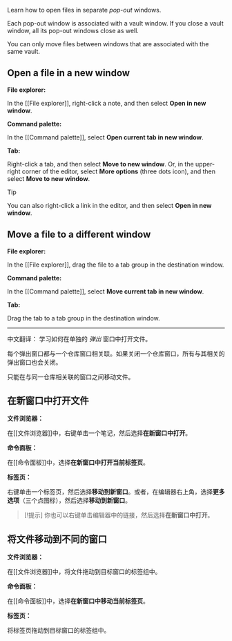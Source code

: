Learn how to open files in separate _pop-out_ windows.

Each pop-out window is associated with a vault window. If you close a vault window, all its pop-out windows close as well.

You can only move files between windows that are associated with the same vault.

## Open a file in a new window

**File explorer:**

In the [[File explorer]], right-click a note, and then select **Open in new window**.

**Command palette:**

In the [[Command palette]], select **Open current tab in new window**.

**Tab:**

Right-click a tab, and then select **Move to new window**. Or, in the upper-right corner of the editor, select **More options** (three dots icon), and then select **Move to new window**.

> [!tip]
> You can also right-click a link in the editor, and then select **Open in new window**.

## Move a file to a different window

**File explorer:**

In the [[File explorer]], drag the file to a tab group in the destination window.

**Command palette:**

In the [[Command palette]], select **Move current tab in new window**.

**Tab:**

Drag the tab to a tab group in the destination window.


---

中文翻译：
学习如何在单独的 _弹出_ 窗口中打开文件。

每个弹出窗口都与一个仓库窗口相关联。如果关闭一个仓库窗口，所有与其相关的弹出窗口也会关闭。

只能在与同一仓库相关联的窗口之间移动文件。

## 在新窗口中打开文件

**文件浏览器：**

在[[文件浏览器]]中，右键单击一个笔记，然后选择**在新窗口中打开**。

**命令面板：**

在[[命令面板]]中，选择**在新窗口中打开当前标签页**。

**标签页：**

右键单击一个标签页，然后选择**移动到新窗口**。或者，在编辑器右上角，选择**更多选项**（三个点图标），然后选择**移动到新窗口**。

> [!提示]
> 你也可以右键单击编辑器中的链接，然后选择**在新窗口中打开**。

## 将文件移动到不同的窗口

**文件浏览器：**

在[[文件浏览器]]中，将文件拖动到目标窗口的标签组中。

**命令面板：**

在[[命令面板]]中，选择**在新窗口中移动当前标签页**。

**标签页：**

将标签页拖动到目标窗口的标签组中。